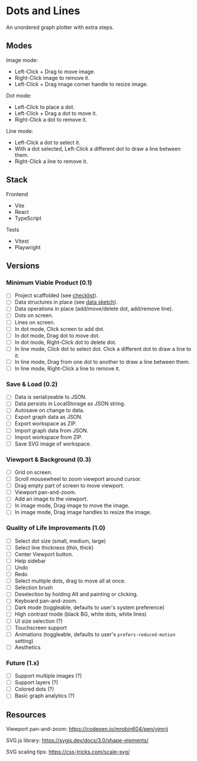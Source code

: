# Dots and Lines

An unordered graph plotter with extra steps.

## Modes

Image mode:
- Left-Click + Drag to move image.
- Right-Click image to remove it.
- Left-Click + Drag image corner handle to resize image.

Dot mode: 
- Left-Click to place a dot.
- Left-Click + Drag a dot to move it. 
- Right-Click a dot to remove it.

Line mode:
- Left-Click a dot to select it.
- With a dot selected, Left-Click a different dot to draw a line between them.
- Right-Click a line to remove it.

## Stack

Frontend
- Vite
- React
- TypeScript

Tests
- Vitest
- Playwright

## Versions

### Minimum Viable Product (0.1)

- [ ] Project scaffolded (see [checklist](docs/ScaffoldingChecklist.md)).
- [ ] Data structures in place (see [data sketch](docs/DataAndState.md)).
- [ ] Data operations in place (add/move/delete dot, add/remove line).
- [ ] Dots on screen.
- [ ] Lines on screen.
- [ ] In dot mode, Click screen to add dot.
- [ ] In dot mode, Drag dot to move dot.
- [ ] In dot mode, Right-Click dot to delete dot.
- [ ] In line mode, Click dot to select dot. Click a different dot to draw a line to it.
- [ ] In line mode, Drag from one dot to another to draw a line between them.
- [ ] In line mode, Right-Click a line to remove it.

### Save & Load (0.2)

- [ ] Data is serializeable to JSON.
- [ ] Data persists in LocalStorage as JSON string.
- [ ] Autosave on change to data.
- [ ] Export graph data as JSON.
- [ ] Export workspace as ZIP.
- [ ] Import graph data from JSON.
- [ ] Import workspace from ZIP.
- [ ] Save SVG image of workspace.

### Viewport & Background (0.3)

- [ ] Grid on screen.
- [ ] Scroll mousewheel to zoom viewport around cursor.
- [ ] Drag empty part of screen to move viewport.
- [ ] Viewport pan-and-zoom.
- [ ] Add an image to the viewport.
- [ ] In image mode, Drag image to move the image.
- [ ] In image mode, Drag image handles to resize the image.

### Quality of Life Improvements (1.0)

- [ ] Select dot size (small, medium, large)
- [ ] Select line thickness (thin, thick)
- [ ] Center Viewport button.
- [ ] Help sidebar
- [ ] Undo
- [ ] Redo
- [ ] Select multiple dots, drag to move all at once.
- [ ] Selection brush
- [ ] Deselection by holding Alt and painting or clicking.
- [ ] Keyboard pan-and-zoom.
- [ ] Dark mode (toggleable, defaults to user's system preference)
- [ ] High contrast mode (black BG, white dots, white lines)
- [ ] UI size selection (?)
- [ ] Touchscreen support
- [ ] Animations (toggleable, defaults to user's `prefers-reduced-motion` setting)
- [ ] Aesthetics

### Future (1.x)

- [ ] Support multiple images (?)
- [ ] Support layers (?)
- [ ] Colored dots (?)
- [ ] Basic graph analytics (?)

## Resources

Viewport pan-and-zoom: https://codepen.io/mrobin604/pen/yjmrjj

SVG.js library: https://svgjs.dev/docs/3.0/shape-elements/

SVG scaling tips: https://css-tricks.com/scale-svg/